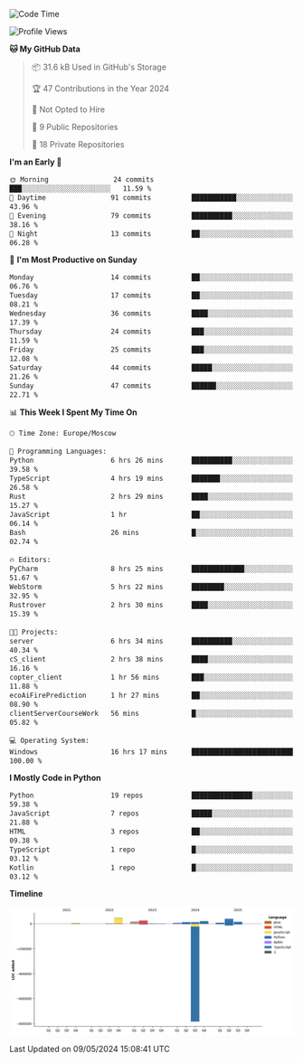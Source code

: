 <!--START_SECTION:waka-->
![Code Time](http://img.shields.io/badge/Code%20Time-323%20hrs%2058%20mins-blue)

![Profile Views](http://img.shields.io/badge/Profile%20Views-0-blue)

**🐱 My GitHub Data** 

> 📦 31.6 kB Used in GitHub's Storage 
 > 
> 🏆 47 Contributions in the Year 2024
 > 
> 🚫 Not Opted to Hire
 > 
> 📜 9 Public Repositories 
 > 
> 🔑 18 Private Repositories 
 > 
**I'm an Early 🐤** 

```text
🌞 Morning                24 commits          ███░░░░░░░░░░░░░░░░░░░░░░   11.59 % 
🌆 Daytime                91 commits          ███████████░░░░░░░░░░░░░░   43.96 % 
🌃 Evening                79 commits          ██████████░░░░░░░░░░░░░░░   38.16 % 
🌙 Night                  13 commits          ██░░░░░░░░░░░░░░░░░░░░░░░   06.28 % 
```
📅 **I'm Most Productive on Sunday** 

```text
Monday                   14 commits          ██░░░░░░░░░░░░░░░░░░░░░░░   06.76 % 
Tuesday                  17 commits          ██░░░░░░░░░░░░░░░░░░░░░░░   08.21 % 
Wednesday                36 commits          ████░░░░░░░░░░░░░░░░░░░░░   17.39 % 
Thursday                 24 commits          ███░░░░░░░░░░░░░░░░░░░░░░   11.59 % 
Friday                   25 commits          ███░░░░░░░░░░░░░░░░░░░░░░   12.08 % 
Saturday                 44 commits          █████░░░░░░░░░░░░░░░░░░░░   21.26 % 
Sunday                   47 commits          ██████░░░░░░░░░░░░░░░░░░░   22.71 % 
```


📊 **This Week I Spent My Time On** 

```text
🕑︎ Time Zone: Europe/Moscow

💬 Programming Languages: 
Python                   6 hrs 26 mins       ██████████░░░░░░░░░░░░░░░   39.58 % 
TypeScript               4 hrs 19 mins       ███████░░░░░░░░░░░░░░░░░░   26.58 % 
Rust                     2 hrs 29 mins       ████░░░░░░░░░░░░░░░░░░░░░   15.27 % 
JavaScript               1 hr                ██░░░░░░░░░░░░░░░░░░░░░░░   06.14 % 
Bash                     26 mins             █░░░░░░░░░░░░░░░░░░░░░░░░   02.74 % 

🔥 Editors: 
PyCharm                  8 hrs 25 mins       █████████████░░░░░░░░░░░░   51.67 % 
WebStorm                 5 hrs 22 mins       ████████░░░░░░░░░░░░░░░░░   32.95 % 
Rustrover                2 hrs 30 mins       ████░░░░░░░░░░░░░░░░░░░░░   15.39 % 

🐱‍💻 Projects: 
server                   6 hrs 34 mins       ██████████░░░░░░░░░░░░░░░   40.34 % 
cS_client                2 hrs 38 mins       ████░░░░░░░░░░░░░░░░░░░░░   16.16 % 
copter_client            1 hr 56 mins        ███░░░░░░░░░░░░░░░░░░░░░░   11.88 % 
ecoAiFirePrediction      1 hr 27 mins        ██░░░░░░░░░░░░░░░░░░░░░░░   08.90 % 
clientServerCourseWork   56 mins             █░░░░░░░░░░░░░░░░░░░░░░░░   05.82 % 

💻 Operating System: 
Windows                  16 hrs 17 mins      █████████████████████████   100.00 % 
```

**I Mostly Code in Python** 

```text
Python                   19 repos            ███████████████░░░░░░░░░░   59.38 % 
JavaScript               7 repos             █████░░░░░░░░░░░░░░░░░░░░   21.88 % 
HTML                     3 repos             ██░░░░░░░░░░░░░░░░░░░░░░░   09.38 % 
TypeScript               1 repo              █░░░░░░░░░░░░░░░░░░░░░░░░   03.12 % 
Kotlin                   1 repo              █░░░░░░░░░░░░░░░░░░░░░░░░   03.12 % 
```



**Timeline**

![Lines of Code chart](https://raw.githubusercontent.com/adlemx/adlemx/main/assets/bar_graph.png)


 Last Updated on 09/05/2024 15:08:41 UTC
<!--END_SECTION:waka-->
